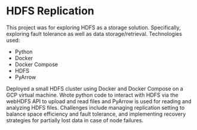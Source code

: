 # HDFS Replication

This project was for exploring HDFS as a storage solution. Specifically, exploring fault tolerance as well as data storage/retrieval. Technologies used:
   
  - Python
  - Docker
  - Docker Compose
  - HDFS
  - PyArrow

Deployed a small HDFS cluster using Docker and Docker Compose on a GCP virtual machine. Wrote python code to interact with HDFS via the webHDFS  API to upload and read files and PyArrow is used for reading and analyzing HDFS files. Challenges include managing replication setting to balance space efficiency and fault tolerance, and implementing recovery strategies for partially lost data in case of node failures.  
